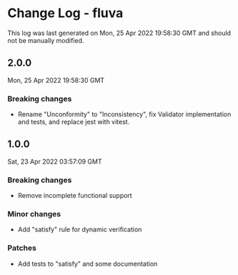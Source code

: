# Change Log - fluva

This log was last generated on Mon, 25 Apr 2022 19:58:30 GMT and should not be manually modified.

## 2.0.0
Mon, 25 Apr 2022 19:58:30 GMT

### Breaking changes

- Rename "Unconformity" to "Inconsistency", fix Validator implementation and tests, and replace jest with vitest.

## 1.0.0
Sat, 23 Apr 2022 03:57:09 GMT

### Breaking changes

- Remove incomplete functional support

### Minor changes

- Add "satisfy" rule for dynamic verification

### Patches

- Add tests to "satisfy" and some documentation

